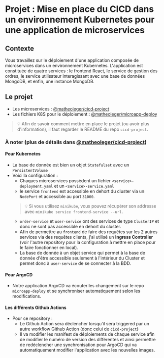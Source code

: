# Projet : Mise en place du CICD dans un environnement Kubernetes pour une application de microservices

## Contexte
Vous travaillez sur le déploiement d'une application composée de microservices dans un environnement Kubernetes. L'application est constituée de quatre services : le frontend React, le service de gestion des ordres, le service utilisateur interagissant avec une base de données MongoDB, et enfin, une instance MongoDB.

## Le projet

- Les microservices : [@matheoleger/cicd-project](https://github.com/matheoleger/cicd-project)
- Les fichiers K8S pour le déploiement : [@matheoleger/microapp-deploy](https://github.com/matheoleger/microapp-deploy)


> :bulb: Afin de savoir comment mettre en place le projet (ou avoir plus d'information), il faut regarder le README du repo `cicd-project`.


### À noter (plus de détails dans [@matheoleger/cicd-project](https://github.com/matheoleger/cicd-project))

#### Pour Kubernetes
- La base de donnée est bien un objet `Statefulset` avec un `PersistentVolume`
- Voici la configuration :
    - Chaques microservices possèdent un fichier `<service>-deployment.yaml` et un `<service>-service.yaml`
    - le service `frontend` est accessible en dehort du cluster via un `NodePort` et accessible au port `31000`.  
    > :bulb: Si vous utilisez `minikube`, vous pouvez récupérer son addresse avec `minikube service frontend-service --url`.
    - `order-service` et `user-service` ont des services de type `ClusterIP` et donc ne sont pas accessible en dehort du cluster.
    - Afin de permettre au `frontend` de faire des requêtes sur les 2 autres services via des requêtes clients, j'ai utilisé un **Ingress Controller** (voir l'autre repository pour la configuration à mettre en place pour le faire fonctionner en local).
    - La base de donnée à un objet service qui permet à la base de donnée d'être accessible seulement à l'intérieur du Cluster et permet donc à `user-service` de se connecter à la BDD.
#### Pour ArgoCD
- Notre application ArgoCD va écouter les changement sur le repo `microapp-deploy` et se synchroniser automatiquement selon les modifications.
#### Les différents Github Actions
- Pour ce repository :
    - Le Github Action sera déclencher lorsqu'il sera triggered par un autre workflow Github Action (donc celui de `cicd-project`)
    - Il va modifier les manifest de déploiements de chaque service afin de modifier le numéro de version des différentes et ainsi permettre de redéclencher une synchronisation pour ArgoCD qui va automatiquement modifier l'application avec les nouvelles images.